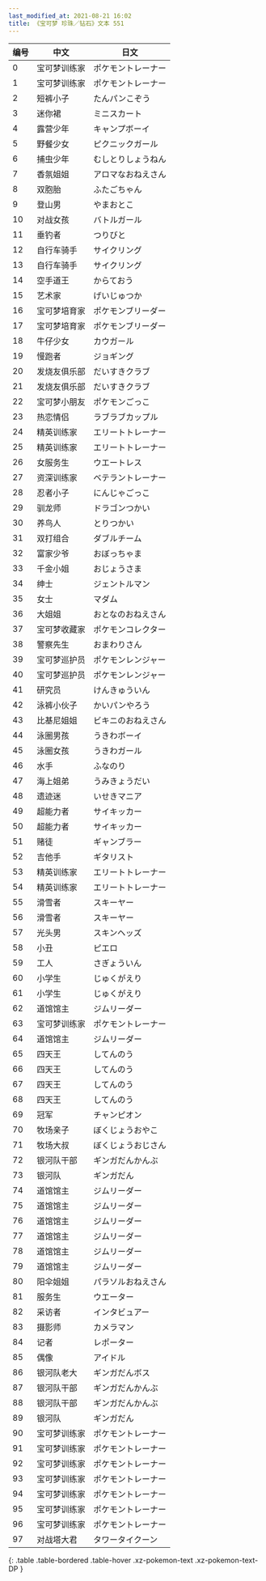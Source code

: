 ```yaml
---
last_modified_at: 2021-08-21 16:02
title: 《宝可梦 珍珠／钻石》文本 551
---
```

| 编号 | 中文 | 日文 |
| ---- | ---- | ---- |
| 0 | 宝可梦训练家 | ポケモントレーナー |
| 1 | 宝可梦训练家 | ポケモントレーナー |
| 2 | 短裤小子 | たんパンこぞう |
| 3 | 迷你裙 | ミニスカート |
| 4 | 露营少年 | キャンプボーイ |
| 5 | 野餐少女 | ピクニックガール |
| 6 | 捕虫少年 | むしとりしょうねん |
| 7 | 香氛姐姐 | アロマなおねえさん |
| 8 | 双胞胎 | ふたごちゃん |
| 9 | 登山男 | やまおとこ |
| 10 | 对战女孩 | バトルガール |
| 11 | 垂钓者 | つりびと |
| 12 | 自行车骑手 | サイクリング |
| 13 | 自行车骑手 | サイクリング |
| 14 | 空手道王 | からておう |
| 15 | 艺术家 | げいじゅつか |
| 16 | 宝可梦培育家 | ポケモンブリーダー |
| 17 | 宝可梦培育家 | ポケモンブリーダー |
| 18 | 牛仔少女 | カウガール |
| 19 | 慢跑者 | ジョギング |
| 20 | 发烧友俱乐部 | だいすきクラブ |
| 21 | 发烧友俱乐部 | だいすきクラブ |
| 22 | 宝可梦小朋友 | ポケモンごっこ |
| 23 | 热恋情侣 | ラブラブカップル |
| 24 | 精英训练家 | エリートトレーナー |
| 25 | 精英训练家 | エリートトレーナー |
| 26 | 女服务生 | ウエートレス |
| 27 | 资深训练家 | ベテラントレーナー |
| 28 | 忍者小子 | にんじゃごっこ |
| 29 | 驯龙师 | ドラゴンつかい |
| 30 | 养鸟人 | とりつかい |
| 31 | 双打组合 | ダブルチーム |
| 32 | 富家少爷 | おぼっちゃま |
| 33 | 千金小姐 | おじょうさま |
| 34 | 绅士 | ジェントルマン |
| 35 | 女士 | マダム |
| 36 | 大姐姐 | おとなのおねえさん |
| 37 | 宝可梦收藏家 | ポケモンコレクター |
| 38 | 警察先生 | おまわりさん |
| 39 | 宝可梦巡护员 | ポケモンレンジャー |
| 40 | 宝可梦巡护员 | ポケモンレンジャー |
| 41 | 研究员 | けんきゅういん |
| 42 | 泳裤小伙子 | かいパンやろう |
| 43 | 比基尼姐姐 | ビキニのおねえさん |
| 44 | 泳圈男孩 | うきわボーイ |
| 45 | 泳圈女孩 | うきわガール |
| 46 | 水手 | ふなのり |
| 47 | 海上姐弟 | うみきょうだい |
| 48 | 遗迹迷 | いせきマニア |
| 49 | 超能力者 | サイキッカー |
| 50 | 超能力者 | サイキッカー |
| 51 | 赌徒 | ギャンブラー |
| 52 | 吉他手 | ギタリスト |
| 53 | 精英训练家 | エリートトレーナー |
| 54 | 精英训练家 | エリートトレーナー |
| 55 | 滑雪者 | スキーヤー |
| 56 | 滑雪者 | スキーヤー |
| 57 | 光头男 | スキンヘッズ |
| 58 | 小丑 | ピエロ |
| 59 | 工人 | さぎょういん |
| 60 | 小学生 | じゅくがえり |
| 61 | 小学生 | じゅくがえり |
| 62 | 道馆馆主 | ジムリーダー |
| 63 | 宝可梦训练家 | ポケモントレーナー |
| 64 | 道馆馆主 | ジムリーダー |
| 65 | 四天王 | してんのう |
| 66 | 四天王 | してんのう |
| 67 | 四天王 | してんのう |
| 68 | 四天王 | してんのう |
| 69 | 冠军 | チャンピオン |
| 70 | 牧场亲子 | ぼくじょうおやこ |
| 71 | 牧场大叔 | ぼくじょうおじさん |
| 72 | 银河队干部 | ギンガだんかんぶ |
| 73 | 银河队 | ギンガだん |
| 74 | 道馆馆主 | ジムリーダー |
| 75 | 道馆馆主 | ジムリーダー |
| 76 | 道馆馆主 | ジムリーダー |
| 77 | 道馆馆主 | ジムリーダー |
| 78 | 道馆馆主 | ジムリーダー |
| 79 | 道馆馆主 | ジムリーダー |
| 80 | 阳伞姐姐 | パラソルおねえさん |
| 81 | 服务生 | ウエーター |
| 82 | 采访者 | インタビュアー |
| 83 | 摄影师 | カメラマン |
| 84 | 记者 | レポーター |
| 85 | 偶像 | アイドル |
| 86 | 银河队老大 | ギンガだんボス |
| 87 | 银河队干部 | ギンガだんかんぶ |
| 88 | 银河队干部 | ギンガだんかんぶ |
| 89 | 银河队 | ギンガだん |
| 90 | 宝可梦训练家 | ポケモントレーナー |
| 91 | 宝可梦训练家 | ポケモントレーナー |
| 92 | 宝可梦训练家 | ポケモントレーナー |
| 93 | 宝可梦训练家 | ポケモントレーナー |
| 94 | 宝可梦训练家 | ポケモントレーナー |
| 95 | 宝可梦训练家 | ポケモントレーナー |
| 96 | 宝可梦训练家 | ポケモントレーナー |
| 97 | 对战塔大君 | タワータイクーン |
{: .table .table-bordered .table-hover .xz-pokemon-text .xz-pokemon-text-DP }